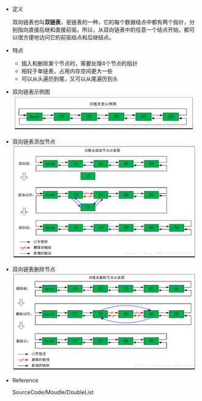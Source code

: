 * 定义

    双向链表也叫**双链表**，是链表的一种，它的每个数据结点中都有两个指针，分别指向直接后继和直接前驱。所以，从双向链表中的任意一个结点开始，都可以很方便地访问它的前驱结点和后继结点。

- 特点

   - 插入和删除某个节点时，需要处理4个节点的指针
   - 相较于单链表，占用内存空间更大一些
   - 可以从头遍历到尾，又可以从尾遍历到头

- 双向链表示例图
![DoubleCycleList](../Image/DoubleCycleList.png)

- 双向链表添加节点
![DoubleCycleListAdd](../Image/DoubleCycleListAdd.png)

- 双向链表删除节点
![DoubleCycleListDelete](../Image/DoubleCycleListDelete.png)

- Reference

   SourceCode/Moudle/DoubleList

